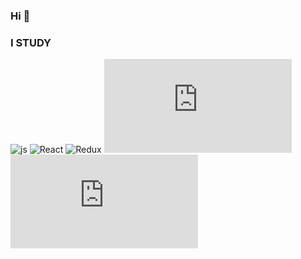 ### Hi 👋
###  I STUDY 
![js](https://img.shields.io/badge/-<JS/>-4E5452?style=for-the-badge&logo=JavaScript) ![React](https://img.shields.io/badge/-<React/>-82898F?style=for-the-badge&logo=React) ![Redux](https://img.shields.io/badge/-<Redux/>-5D76CB?style=for-the-badge&logo=Redux) ![Three.js](https://img.shields.io/badge/-<Three.js/>-5F9EA0?style=for-the-badge&logo=Three.js) ![js](https://img.shields.io/badge/-<next.JS/>-A9A9A9?style=for-the-badge&logo=next.js)
